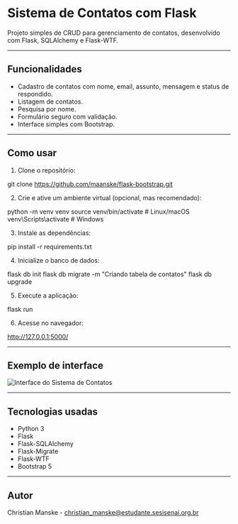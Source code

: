 # Sistema de Contatos com Flask

Projeto simples de CRUD para gerenciamento de contatos, desenvolvido com Flask, SQLAlchemy e Flask-WTF.

---

## Funcionalidades

- Cadastro de contatos com nome, email, assunto, mensagem e status de respondido.
- Listagem de contatos.
- Pesquisa por nome.
- Formulário seguro com validação.
- Interface simples com Bootstrap.

---

## Como usar

1. Clone o repositório:

git clone https://github.com/maanske/flask-bootstrap.git

2. Crie e ative um ambiente virtual (opcional, mas recomendado):

python -m venv venv
source venv/bin/activate # Linux/macOS
venv\Scripts\activate # Windows

3. Instale as dependências:

pip install -r requirements.txt

4. Inicialize o banco de dados:

flask db init
flask db migrate -m "Criando tabela de contatos"
flask db upgrade

5. Execute a aplicação:

flask run

6. Acesse no navegador:

http://127.0.0.1:5000/

---

## Exemplo de interface

![Interface do Sistema de Contatos](C:\Users\christian_manske\Downloads\img.png)

---

## Tecnologias usadas

- Python 3
- Flask
- Flask-SQLAlchemy
- Flask-Migrate
- Flask-WTF
- Bootstrap 5

---

## Autor

Christian Manske - [christian_manske@estudante.sesisenai.org.br](mailto:christian_manske@estudante.sesisenai.org.br)